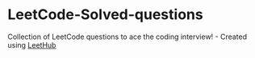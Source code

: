 # LeetCode-Solved-questions
Collection of LeetCode questions to ace the coding interview! - Created using [LeetHub](https://github.com/QasimWani/LeetHub)
